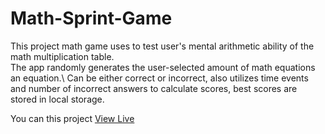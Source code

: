 # Math-Sprint-Game


This project math game uses to test user's mental arithmetic ability of the math multiplication table.\
The app randomly generates the user-selected amount of math equations an equation.\ 
Can be either correct or incorrect, also utilizes time events and number of incorrect answers to calculate scores, best scores are stored in local storage.


You can this project [View Live](https://nasa-apod-page.netlify.app)
